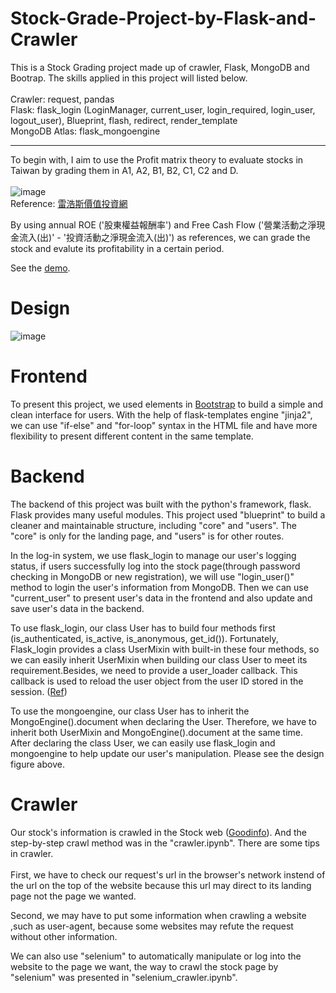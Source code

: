 # Stock-Grade-Project-by-Flask-and-Crawler
This is a Stock Grading project made up of crawler, Flask, MongoDB and Bootrap. The skills applied in this project will listed below.<br>
<br>
Crawler: request, pandas<br>
Flask: flask_login (LoginManager, current_user, login_required, login_user, logout_user), Blueprint, flash, redirect, render_template<br>
MongoDB Atlas: flask_mongoengine<br>
*****
To begin with, I aim to use the Profit matrix theory to evaluate stocks in Taiwan by grading them in A1, A2, B1, B2, C1, C2 and D.
<br><br>
![image](https://github.com/BoddyShen/Stock-Grading-Project-by-Flask-and-Crawler/blob/85e44efb85e85aa98c0621b99a5e5458a14942ae/image/stock_grade.png)<br>
Reference: [雷浩斯價值投資網](https://redhouse.statementdog.com/archives/2178#more-2178,https://statementdog.com/explain/earningMatrix.html)<br>

By using annual ROE ('股東權益報酬率') and Free Cash Flow ('營業活動之淨現金流入(出)' - '投資活動之淨現金流入(出)') as references, we can grade the stock and evalute its profitability in a certain period.

See the [demo](https://www.youtube.com/watch?v=bwfWWsZeR0M&ab_channel=BoddyShen).

# Design
![image](https://github.com/BoddyShen/Stock-Grading-Project-by-Flask-and-Crawler/blob/e766be2ab81951a03ab5ec77d2a0630d1aa175b7/image/Stock_Grading.png)

# Frontend
To present this project, we used elements in [Bootstrap](https://getbootstrap.com/docs/4.0/getting-started/introduction/) to build a simple and clean interface for users. With the help of flask-templates engine "jinja2", we can use "if-else" and "for-loop" syntax in the HTML file and have more flexibility to present different content in the same template.

# Backend
The backend of this project was built with the python's framework, flask. Flask provides many useful modules. This project used "blueprint" to build a cleaner and maintainable structure, including "core" and "users". The "core" is only for the landing page, and "users" is for other routes.<br>

In the log-in system, we use flask_login to manage our user's logging status, if users successfully log into the stock page(through password checking in MongoDB or new registration), we will use "login_user()" method to login the user's information from MongoDB. Then we can use "current_user" to present user's data in the frontend and also update and save user's data in the backend.<br>

To use flask_login, our class User  has to build four methods first (is_authenticated, is_active, is_anonymous, get_id()). Fortunately, Flask_login provides a class UserMixin with built-in these four methods, so we can easily inherit UserMixin when building our class User to meet its requirement.Besides, we need to provide a user_loader callback. This callback is used to reload the user object from the user ID stored in the session.
([Ref](https://flask-login.readthedocs.io/en/latest/))<br>

To use the mongoengine, our class User has to inherit the MongoEngine().document when declaring the User. Therefore, we have to inherit both UserMixin and MongoEngine().document at the same time. After declaring the class User,  we can easily use flask_login and mongoengine to help update our user's manipulation. Please see the design figure above.

# Crawler
Our stock's information is crawled in the Stock web ([Goodinfo](https://goodinfo.tw/tw/index.asp)). And the step-by-step crawl method was in the "crawler.ipynb". There are some tips in crawler. <br>
<br>
First, we have to check our request's url in the browser's network instend of the url on the top of the website because this url may direct to its landing page not the page we wanted.<br> 

Second, we may have to put some information when crawling a website ,such as user-agent, because some websites may refute the request without other information.

We can also use "selenium" to automatically manipulate or log into the website to the page we want, the way to crawl the stock page by "selenium" was presented in "selenium_crawler.ipynb".











